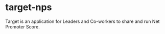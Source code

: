 # target-nps
Target is an application for Leaders and Co-workers to share and run Net Promoter Score.
